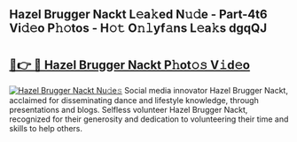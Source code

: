 ## Hazel Brugger Nackt L𝚎a𝚔ed N𝚞𝚍e - Part-4t6 Vi𝚍𝚎o P𝚑𝚘tos - H𝚘𝚝 O𝚗𝚕yf𝚊ns L𝚎a𝚔s dgqQJ

# <h2><a href="http://kfeju9.oniu.top/?m=Hazel+Brugger+Nackt">🔗👉 🔴 Hazel Brugger Nackt P𝚑ot𝚘𝚜 V𝚒d𝚎o</a></h2>

[![Hazel Brugger Nackt Nu𝚍e𝚜](https://i.imgur.com/0qMVB7G.gif)](http://kfeju9.oniu.top/?m=Hazel+Brugger+Nackt)
Social media innovator Hazel Brugger Nackt, acclaimed for disseminating dance and lifestyle knowledge, through presentations and blogs. Selfless volunteer Hazel Brugger Nackt, recognized for their generosity and dedication to volunteering their time and skills to help others.  

